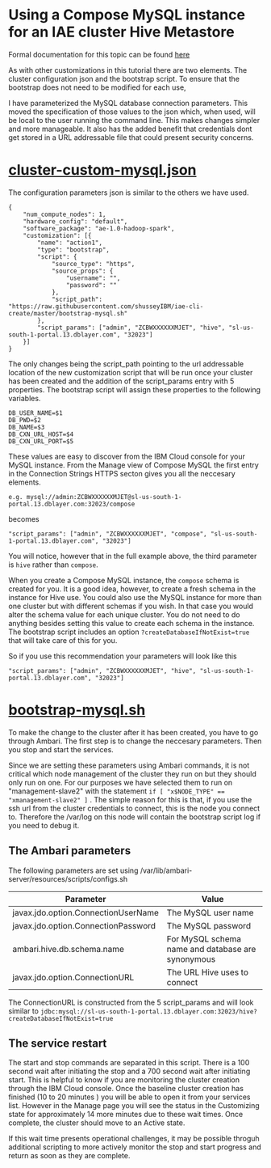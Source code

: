 # Using a Compose MySQL instance for an IAE cluster Hive Metastore

Formal documentation for this topic can be found [here](https://console.bluemix.net/docs/services/AnalyticsEngine/working-with-hive.html#working-with-hive) 

As with other customizations in this tutorial there are two elements. The cluster configuration json and the bootstrap script. To ensure that the bootstrap does not need to be modified for each use, 

I have parameterized the MySQL database connection parameters. This moved the specification of those values to the json which, when used, will be local to the user running the command line. This makes changes simpler and more manageable. It also has the added benefit that credentials dont get stored in a URL addressable file that could present security concerns.


# [cluster-custom-mysql.json](./cluster-custom-mysql.json)

The configuration parameters json is similar to the others we have used. 

```
{
    "num_compute_nodes": 1,
    "hardware_config": "default",
    "software_package": "ae-1.0-hadoop-spark",
    "customization": [{
        "name": "action1",
        "type": "bootstrap",
        "script": {
            "source_type": "https",
            "source_props": {
                "username": "",
                "password": ""
            },
            "script_path": "https://raw.githubusercontent.com/shusseyIBM/iae-cli-create/master/bootstrap-mysql.sh"
        },
        "script_params": ["admin", "ZCBWXXXXXXMJET", "hive", "sl-us-south-1-portal.13.dblayer.com", "32023"]
    }]
}
```

The only changes being the script_path pointing to the url addressable location of the new customization script that will be run once your cluster has been created and the addition of the script_params entry with 5 properties. The bootstrap script will assign these properties to the following variables.

```
DB_USER_NAME=$1
DB_PWD=$2
DB_NAME=$3
DB_CXN_URL_HOST=$4
DB_CXN_URL_PORT=$5
```

These values are easy to discover from the IBM Cloud console for your MySQL instance. From the Manage view of Compose MySQL the first entry in the Connection Strings HTTPS secton gives you all the neccesary elements.

```
e.g. mysql://admin:ZCBWXXXXXXMJET@sl-us-south-1-portal.13.dblayer.com:32023/compose
```

becomes

```
"script_params": ["admin", "ZCBWXXXXXXMJET", "compose", "sl-us-south-1-portal.13.dblayer.com", "32023"]
```

You will notice, however that in the full example above, the third parameter is `hive` rather than `compose`. 

When you create a Compose MySQL instance, the `compose` schema is created for you. It is a good idea, however, to create a fresh schema in the instance for Hive use. You could also use the MySQL instance for more than one cluster but with different schemas if you wish. In that case you would alter the schema value for each unique cluster.
You do not need to do anything besides setting this value to create each schema in the instance. The bootstrap script includes an option `?createDatabaseIfNotExist=true` that will take care of this for you.

So if you use this recommendation your parameters will look like this

```
"script_params": ["admin", "ZCBWXXXXXXMJET", "hive", "sl-us-south-1-portal.13.dblayer.com", "32023"]
```

# [bootstrap-mysql.sh](./bootstrap-mysql.sh)

To make the change to the cluster after it has been created, you have to go through Ambari. The first step is to change the neccesary parameters. Then you stop and start the services. 

Since we are setting these parameters using Ambari commands, it is not critical which node management of the cluster they run on but they should only run on one. For our purposes we have selected them to run on "management-slave2" with the statement `if [ "x$NODE_TYPE" == "xmanagement-slave2" ]` . The simple reason for this is that, if you use the ssh url from the cluster credentials to connect, this is the node you connect to. Therefore the /var/log on this node will contain the bootstrap script log if you need to debug it.

## The Ambari parameters

The following parameters are set using /var/lib/ambari-server/resources/scripts/configs.sh

| Parameter | Value |
| --------- | ----- |
| javax.jdo.option.ConnectionUserName | The MySQL user name |
| javax.jdo.option.ConnectionPassword | The MySQL password |
| ambari.hive.db.schema.name | For MySQL schema name and database are synonymous |
| javax.jdo.option.ConnectionURL | The URL Hive uses to connect |

The ConnectionURL is constructed from the 5 script_params and will look similar to `jdbc:mysql://sl-us-south-1-portal.13.dblayer.com:32023/hive?createDatabaseIfNotExist=true`

## The service restart

The start and stop commands are separated in this script. There is a 100 second wait after initiating the stop and a 700 second wait after initiating start. This is helpful to know if you are monitoring the cluster creation through the IBM Cloud console. Once the baseline cluster creation has finished (10 to 20 minutes ) you will be able to open it from your services list. However in the Manage page you will see the status in the Customizing state for approximately 14 more minutes due to these wait times. Once complete, the cluster should move to an Active state. 

If this wait time presents operational challenges, it may be possible throguh additional scripting to more actively monitor the stop and start progress and return as soon as they are complete. 